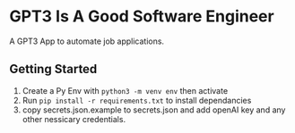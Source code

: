 # GPT3 Is A Good Software Engineer

A GPT3 App to automate job applications.

## Getting Started
1. Create a Py Env with `python3 -m venv env` then activate
2. Run `pip install -r requirements.txt` to install dependancies
3. copy secrets.json.example to secrets.json and add openAI key and any other nessicary credentials.
